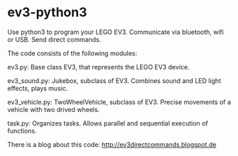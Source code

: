 # ev3-python3
Use python3 to program your LEGO EV3. Communicate via bluetooth, wifi or USB. Send direct commands.

The code consists of the following modules:

ev3.py:
Base class EV3, that represents the LEGO EV3 device.

ev3_sound.py:
Jukebox, subclass of EV3. Combines sound and LED light effects, plays music.

ev3_vehicle.py:
TwoWheelVehicle, subclass of EV3. Precise movements of a vehicle with two drived wheels.

task.py:
Organizes tasks. Allows parallel and sequential execution of functions.


There is a blog about this code: http://ev3directcommands.blogspot.de
